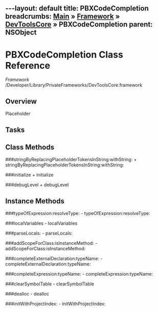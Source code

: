 ---layout: default
title: PBXCodeCompletion
breadcrumbs: <a href="/index.html">Main</a> &raquo; <a href="/Frameworks.html">Framework</a> &raquo; <a href="/Frameworks/DevToolsCore.html">DevToolsCore</a> &raquo; PBXCodeCompletion
parent: NSObject 
---
# PBXCodeCompletion Class Reference

*Framework* /Developer/Library/PrivateFrameworks/DevToolsCore.framework

## Overview

Placeholder

## Tasks

## Class Methods

<a name="+stringByReplacingPlaceholderTokensInString:withString:"></a>
###stringByReplacingPlaceholderTokensInString:withString:
    + stringByReplacingPlaceholderTokensInString:withString:

<a name="+initialize"></a>
###initialize
    + initialize

<a name="+debugLevel"></a>
###debugLevel
    + debugLevel

## Instance Methods

<a name="-typeOfExpression:resolveType:"></a>
###typeOfExpression:resolveType:
    - typeOfExpression:resolveType:

<a name="-localVariables"></a>
###localVariables
    - localVariables

<a name="-parseLocals:"></a>
###parseLocals:
    - parseLocals:

<a name="-addScopeForClass:isInstanceMethod:"></a>
###addScopeForClass:isInstanceMethod:
    - addScopeForClass:isInstanceMethod:

<a name="-completeExternalDeclaration:typeName:"></a>
###completeExternalDeclaration:typeName:
    - completeExternalDeclaration:typeName:

<a name="-completeExpression:typeName:"></a>
###completeExpression:typeName:
    - completeExpression:typeName:

<a name="-clearSymbolTable"></a>
###clearSymbolTable
    - clearSymbolTable

<a name="-dealloc"></a>
###dealloc
    - dealloc

<a name="-initWithProjectIndex:"></a>
###initWithProjectIndex:
    - initWithProjectIndex:

